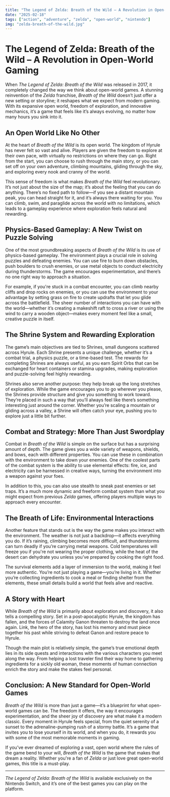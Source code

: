 ```yaml
---
title: "The Legend of Zelda: Breath of the Wild – A Revolution in Open-World Gaming"
date: "2025-02-18"
tags: ["action", "adventure", "zelda", "open-world", "nintendo"]
img: "zelda-breath-of-the-wild.jpg"
---
```


# The Legend of Zelda: Breath of the Wild – A Revolution in Open-World Gaming

When *The Legend of Zelda: Breath of the Wild* was released in 2017, it completely changed the way we think about open-world games. A stunning reinvention of the *Zelda* franchise, *Breath of the Wild* doesn’t just offer a new setting or storyline; it reshapes what we expect from modern gaming. With its expansive open world, freedom of exploration, and innovative mechanics, it’s a game that feels like it’s always evolving, no matter how many hours you sink into it.

## An Open World Like No Other

At the heart of *Breath of the Wild* is its open world. The kingdom of Hyrule has never felt so vast and alive. Players are given the freedom to explore at their own pace, with virtually no restrictions on where they can go. Right from the start, you can choose to rush through the main story, or you can set off on your own adventure, climbing mountains, gliding through the sky, and exploring every nook and cranny of the world.

This sense of freedom is what makes *Breath of the Wild* feel revolutionary. It’s not just about the size of the map; it’s about the feeling that you can do anything. There’s no fixed path to follow—if you see a distant mountain peak, you can head straight for it, and it’s always there waiting for you. You can climb, swim, and paraglide across the world with no limitations, which leads to a gameplay experience where exploration feels natural and rewarding.

## Physics-Based Gameplay: A New Twist on Puzzle Solving

One of the most groundbreaking aspects of *Breath of the Wild* is its use of physics-based gameplay. The environment plays a crucial role in solving puzzles and defeating enemies. You can use fire to burn down obstacles, push boulders to crush enemies, or use metal objects to conduct electricity during thunderstorms. The game encourages experimentation, and there’s no one right way to approach a situation.

For example, if you're stuck in a combat encounter, you can climb nearby cliffs and drop rocks on enemies, or you can use the environment to your advantage by setting grass on fire to create updrafts that let you glide across the battlefield. The sheer number of interactions you can have with the world—whether it’s creating a makeshift raft to cross a river or using the wind to carry a wooden object—makes every moment feel like a small, creative puzzle in itself.

## The Shrine System and Rewarding Exploration

The game’s main objectives are tied to Shrines, small dungeons scattered across Hyrule. Each Shrine presents a unique challenge, whether it’s a combat trial, a physics puzzle, or a time-based test. The rewards for completing Shrines are always useful, as you earn Spirit Orbs that can be exchanged for heart containers or stamina upgrades, making exploration and puzzle-solving feel highly rewarding.

Shrines also serve another purpose: they help break up the long stretches of exploration. While the game encourages you to go wherever you please, the Shrines provide structure and give you something to work toward. They’re placed in such a way that you’ll always feel like there’s something interesting just around the corner. Whether you’re scaling a mountain or gliding across a valley, a Shrine will often catch your eye, pushing you to explore just a little bit further.

## Combat and Strategy: More Than Just Swordplay

Combat in *Breath of the Wild* is simple on the surface but has a surprising amount of depth. The game gives you a wide variety of weapons, shields, and bows, each with different properties. You can use these in combination with the environment to take down your enemies. One of the coolest parts of the combat system is the ability to use elemental effects: fire, ice, and electricity can be harnessed in creative ways, turning the environment into a weapon against your foes.

In addition to this, you can also use stealth to sneak past enemies or set traps. It’s a much more dynamic and freeform combat system than what you might expect from previous *Zelda* games, offering players multiple ways to approach every encounter.

## The Breath of Life: Environmental Interactions

Another feature that stands out is the way the game makes you interact with the environment. The weather is not just a backdrop—it affects everything you do. If it’s raining, climbing becomes more difficult, and thunderstorms can turn deadly if you’re carrying metal weapons. Cold temperatures will freeze you if you're not wearing the proper clothing, while the heat of the desert can dehydrate you unless you’ve prepared by cooking the right food. 

The survival elements add a layer of immersion to the world, making it feel more authentic. You’re not just playing a game—you’re living in it. Whether you’re collecting ingredients to cook a meal or finding shelter from the elements, these small details build a world that feels alive and reactive.

## A Story with Heart

While *Breath of the Wild* is primarily about exploration and discovery, it also tells a compelling story. Set in a post-apocalyptic Hyrule, the kingdom has fallen, and the forces of Calamity Ganon threaten to destroy the land once again. Link, the hero of the story, has lost his memory and must piece together his past while striving to defeat Ganon and restore peace to Hyrule.

Though the main plot is relatively simple, the game’s true emotional depth lies in its side quests and interactions with the various characters you meet along the way. From helping a lost traveler find their way home to gathering ingredients for a sickly old woman, these moments of human connection enrich the story and make the stakes feel personal.

## Conclusion: A New Standard for Open-World Games

*Breath of the Wild* is more than just a game—it’s a blueprint for what open-world games can be. The freedom it offers, the way it encourages experimentation, and the sheer joy of discovery are what make it a modern classic. Every moment in Hyrule feels special, from the quiet serenity of a sunset to the adrenaline-pumping rush of a stormy battle. It’s a game that invites you to lose yourself in its world, and when you do, it rewards you with some of the most memorable moments in gaming.

If you’ve ever dreamed of exploring a vast, open world where the rules of the game bend to your will, *Breath of the Wild* is the game that makes that dream a reality. Whether you're a fan of *Zelda* or just love great open-world games, this title is a must-play.

---

*The Legend of Zelda: Breath of the Wild* is available exclusively on the Nintendo Switch, and it’s one of the best games you can play on the platform.
